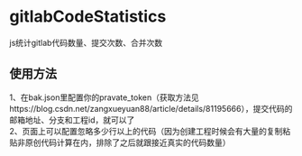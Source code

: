 # gitlabCodeStatistics
js统计gitlab代码数量、提交次数、合并次数
## 使用方法
1、在bak.json里配置你的pravate_token（获取方法见https://blog.csdn.net/zangxueyuan88/article/details/81195666），提交代码的邮箱地址、分支和工程id，就可以了    
2、页面上可以配置忽略多少行以上的代码（因为创建工程时候会有大量的复制粘贴非原创代码计算在内，排除了之后就跟接近真实的代码数量）
